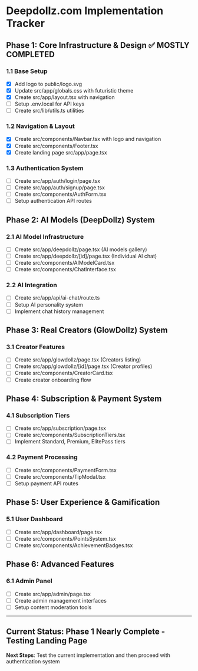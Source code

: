 # Deepdollz.com Implementation Tracker

## Phase 1: Core Infrastructure & Design ✅ MOSTLY COMPLETED

### 1.1 Base Setup
- [x] Add logo to public/logo.svg
- [x] Update src/app/globals.css with futuristic theme
- [x] Create src/app/layout.tsx with navigation
- [ ] Setup .env.local for API keys
- [ ] Create src/lib/utils.ts utilities

### 1.2 Navigation & Layout
- [x] Create src/components/Navbar.tsx with logo and navigation
- [x] Create src/components/Footer.tsx
- [x] Create landing page src/app/page.tsx

### 1.3 Authentication System
- [ ] Create src/app/auth/login/page.tsx
- [ ] Create src/app/auth/signup/page.tsx
- [ ] Create src/components/AuthForm.tsx
- [ ] Setup authentication API routes

## Phase 2: AI Models (DeepDollz) System

### 2.1 AI Model Infrastructure
- [ ] Create src/app/deepdollz/page.tsx (AI models gallery)
- [ ] Create src/app/deepdollz/[id]/page.tsx (Individual AI chat)
- [ ] Create src/components/AIModelCard.tsx
- [ ] Create src/components/ChatInterface.tsx

### 2.2 AI Integration
- [ ] Create src/app/api/ai-chat/route.ts
- [ ] Setup AI personality system
- [ ] Implement chat history management

## Phase 3: Real Creators (GlowDollz) System

### 3.1 Creator Features
- [ ] Create src/app/glowdollz/page.tsx (Creators listing)
- [ ] Create src/app/glowdollz/[id]/page.tsx (Creator profiles)
- [ ] Create src/components/CreatorCard.tsx
- [ ] Create creator onboarding flow

## Phase 4: Subscription & Payment System

### 4.1 Subscription Tiers
- [ ] Create src/app/subscription/page.tsx
- [ ] Create src/components/SubscriptionTiers.tsx
- [ ] Implement Standard, Premium, ElitePass tiers

### 4.2 Payment Processing
- [ ] Create src/components/PaymentForm.tsx
- [ ] Create src/components/TipModal.tsx
- [ ] Setup payment API routes

## Phase 5: User Experience & Gamification

### 5.1 User Dashboard
- [ ] Create src/app/dashboard/page.tsx
- [ ] Create src/components/PointsSystem.tsx
- [ ] Create src/components/AchievementBadges.tsx

## Phase 6: Advanced Features

### 6.1 Admin Panel
- [ ] Create src/app/admin/page.tsx
- [ ] Create admin management interfaces
- [ ] Setup content moderation tools

---

## Current Status: Phase 1 Nearly Complete - Testing Landing Page
**Next Steps**: Test the current implementation and then proceed with authentication system

